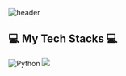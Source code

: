 ![header](https://capsule-render.vercel.app/api?type=wave&color=auto&height=300&section=header&text=Yongyeon%20Kim&fontSize=90)

## 💻 My Tech Stacks 💻 ##

![Python](https://img.shields.io/badge/Python-3776AB.svg?style=for-the-badge&logo=Python&logoColor=white)
<img src="https://img.shields.io/badge/HTML-E34F26?style=flat-square&logo=HTML5&logoColor=white"/>



